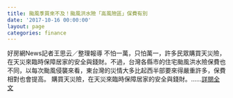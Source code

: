 ```yaml
---
title: 颱風季買來不及！颱風洪水險「高風險區」保費有別
date: '2017-10-16 00:00:00'
layout: page
categories: finance
---
```


好房網News記者王思云／整理報導 不怕一萬，只怕萬一，許多民眾購買天災險，在天災來臨時保障居家的安全與錢財。不過，台灣各縣市的住宅颱風洪水險保費也不同，以每次颱風侵襲來看，東台灣的災情大多比起西半部要來得嚴重許多，保費相對也會提高。 購買天災險，在天災來臨時保障居家的安全與錢財。......[詳閱全文](https://news.housefun.com.tw/news/article/650486176084.html)